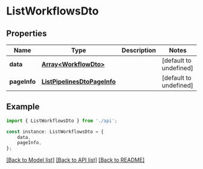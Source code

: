 # ListWorkflowsDto


## Properties

Name | Type | Description | Notes
------------ | ------------- | ------------- | -------------
**data** | [**Array&lt;WorkflowDto&gt;**](WorkflowDto.md) |  | [default to undefined]
**pageInfo** | [**ListPipelinesDtoPageInfo**](ListPipelinesDtoPageInfo.md) |  | [default to undefined]

## Example

```typescript
import { ListWorkflowsDto } from './api';

const instance: ListWorkflowsDto = {
    data,
    pageInfo,
};
```

[[Back to Model list]](../README.md#documentation-for-models) [[Back to API list]](../README.md#documentation-for-api-endpoints) [[Back to README]](../README.md)
